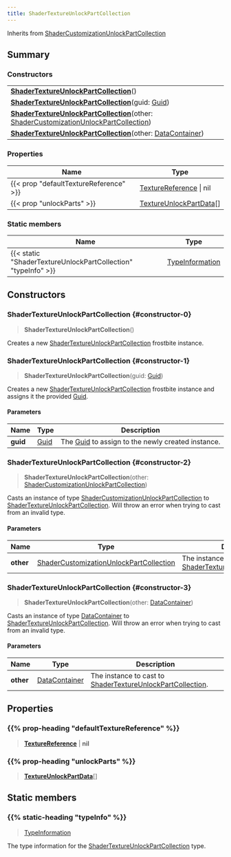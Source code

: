 ```yaml
---
title: ShaderTextureUnlockPartCollection
---
```


Inherits from 
[ShaderCustomizationUnlockPartCollection](/vext/ref/fb/shadercustomizationunlockpartcollection)

## Summary
### Constructors
| |
| ----------- |
| **[ShaderTextureUnlockPartCollection](#constructor-0)**() |
| **[ShaderTextureUnlockPartCollection](#constructor-1)**(guid: [Guid](/vext/ref/shared/class/guid)) |
| **[ShaderTextureUnlockPartCollection](#constructor-2)**(other: [ShaderCustomizationUnlockPartCollection](/vext/ref/fb/shadercustomizationunlockpartcollection)) |
| **[ShaderTextureUnlockPartCollection](#constructor-3)**(other: [DataContainer](/vext/ref/shared/class/datacontainer)) |

### Properties
| Name | Type |
| ---- | ---- |
| {{< prop "defaultTextureReference" >}} | [TextureReference](/vext/ref/fb/texturereference) \| nil |
| {{< prop "unlockParts" >}} | [TextureUnlockPartData](/vext/ref/fb/textureunlockpartdata)[] |

### Static members
| Name | Type |
| ---- | ---- |
| {{< static "ShaderTextureUnlockPartCollection" "typeInfo" >}} | [TypeInformation](/vext/ref/shared/class/typeinformation) |

## Constructors
### ShaderTextureUnlockPartCollection {#constructor-0}
> **ShaderTextureUnlockPartCollection**()

Creates a new [ShaderTextureUnlockPartCollection](/vext/ref/fb/shadertextureunlockpartcollection) frostbite instance.

### ShaderTextureUnlockPartCollection {#constructor-1}
> **ShaderTextureUnlockPartCollection**(guid: [Guid](/vext/ref/shared/class/guid))

Creates a new [ShaderTextureUnlockPartCollection](/vext/ref/fb/shadertextureunlockpartcollection) frostbite instance and assigns it the provided [Guid](/vext/ref/shared/class/guid).

#### Parameters
| Name | Type | Description |
| ---- | ---- | ----------- |
| **guid** | [Guid](/vext/ref/shared/class/guid) | The [Guid](/vext/ref/shared/class/guid) to assign to the newly created instance. |

### ShaderTextureUnlockPartCollection {#constructor-2}
> **ShaderTextureUnlockPartCollection**(other: [ShaderCustomizationUnlockPartCollection](/vext/ref/fb/shadercustomizationunlockpartcollection))

Casts an instance of type [ShaderCustomizationUnlockPartCollection](/vext/ref/fb/shadercustomizationunlockpartcollection) to [ShaderTextureUnlockPartCollection](/vext/ref/fb/shadertextureunlockpartcollection). Will throw an error when trying to cast from an invalid type.

#### Parameters
| Name | Type | Description |
| ---- | ---- | ----------- |
| **other** | [ShaderCustomizationUnlockPartCollection](/vext/ref/fb/shadercustomizationunlockpartcollection) | The instance to cast to [ShaderTextureUnlockPartCollection](/vext/ref/fb/shadertextureunlockpartcollection). |

### ShaderTextureUnlockPartCollection {#constructor-3}
> **ShaderTextureUnlockPartCollection**(other: [DataContainer](/vext/ref/shared/class/datacontainer))

Casts an instance of type [DataContainer](/vext/ref/shared/class/datacontainer) to [ShaderTextureUnlockPartCollection](/vext/ref/fb/shadertextureunlockpartcollection). Will throw an error when trying to cast from an invalid type.

#### Parameters
| Name | Type | Description |
| ---- | ---- | ----------- |
| **other** | [DataContainer](/vext/ref/shared/class/datacontainer) | The instance to cast to [ShaderTextureUnlockPartCollection](/vext/ref/fb/shadertextureunlockpartcollection). |

## Properties
### {{% prop-heading "defaultTextureReference" %}}
> **[TextureReference](/vext/ref/fb/texturereference)** | **nil**

### {{% prop-heading "unlockParts" %}}
> **[TextureUnlockPartData](/vext/ref/fb/textureunlockpartdata)**[]

## Static members
### {{% static-heading "typeInfo" %}}
> [TypeInformation](/vext/ref/shared/class/typeinformation)

The type information for the [ShaderTextureUnlockPartCollection](/vext/ref/fb/shadertextureunlockpartcollection) type.

